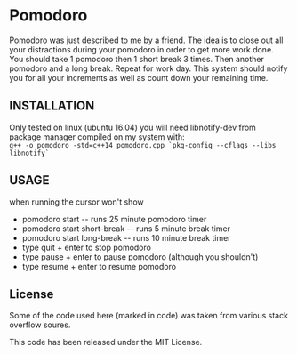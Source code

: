 # Pomodoro
Pomodoro was just described to me by a friend. The
idea is to close out all your distractions during your pomodoro 
in order to get more work done.
You should take 1 pomodoro then 1 short break 3 times.
Then another pomodoro and a long break. 
Repeat for work day.
This system should notify you for all your increments
as well as count down your remaining time.

## INSTALLATION
Only tested on linux (ubuntu 16.04)
you will need libnotify-dev from package manager
compiled on my system with:  
``
g++ -o pomodoro -std=c++14 pomodoro.cpp `pkg-config --cflags --libs libnotify`
``

## USAGE
when running the cursor won't show

- pomodoro start -- runs 25 minute pomodoro timer
- pomodoro start short-break -- runs 5 minute break timer
- pomodoro start long-break -- runs 10 minute break timer
- type quit + enter to stop pomodoro
- type pause + enter to pause pomodoro (although you shouldn't)
- type resume + enter to resume pomodoro

## License
Some of the code used here (marked in code) was taken from various stack overflow soures. 

This code has been released under the MIT License.
